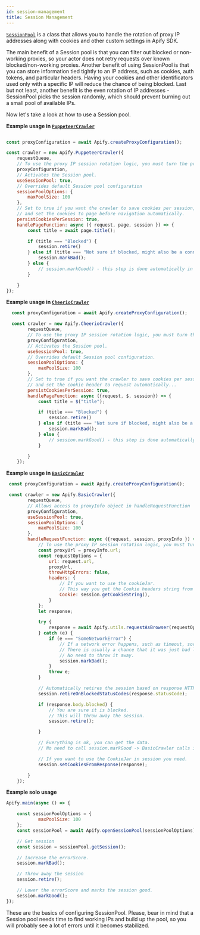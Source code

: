 ```yaml
---
id: session-management
title: Session Management
---
```

[`SessionPool`](../api/session-pool) is a class that allows you to handle the rotation of proxy IP addresses along with cookies and other custom settings in Apify SDK.

The main benefit of a Session pool is that you can filter out blocked or non-working proxies,
so your actor does not retry requests over known blocked/non-working proxies.
Another benefit of using SessionPool is that you can store information tied tightly to an IP address,
such as cookies, auth tokens, and particular headers. Having your cookies and other identificators used only with a specific IP will reduce the chance of being blocked.
Last but not least, another benefit is the even rotation of IP addresses - SessionPool  picks the session randomly,
which should prevent burning out a small pool of available IPs.

Now let's take a look at how to use a Session pool.

**Example usage in [`PuppeteerCrawler`](../api/puppeteer-crawler)**

```javascript

const proxyConfiguration = await Apify.createProxyConfiguration();

const crawler = new Apify.PuppeteerCrawler({
    requestQueue,
    // To use the proxy IP session rotation logic, you must turn the proxy usage on.
    proxyConfiguration,
    // Activates the Session pool.
    useSessionPool: true,
    // Overrides default Session pool configuration
    sessionPoolOptions: {
        maxPoolSize: 100
    },
    // Set to true if you want the crawler to save cookies per session,
    // and set the cookies to page before navigation automatically.
    persistCookiesPerSession: true,
    handlePageFunction: async ({ request, page, session }) => {
        const title = await page.title();

        if (title === "Blocked") {
            session.retire()
        } else if (title === "Not sure if blocked, might also be a connection error") {
            session.markBad();
        } else {
            // session.markGood() - this step is done automatically in puppeteer pool.
        }

    }
});
```

**Example usage in [`CheerioCrawler`](../api/cheerio-crawler)**

```javascript
  const proxyConfiguration = await Apify.createProxyConfiguration();

  const crawler = new Apify.CheerioCrawler({
        requestQueue,
        // To use the proxy IP session rotation logic, you must turn the proxy usage on.
        proxyConfiguration,
        // Activates the Session pool.
        useSessionPool: true,
        // Overrides default Session pool configuration.
        sessionPoolOptions: {
            maxPoolSize: 100
        },
        // Set to true if you want the crawler to save cookies per session,
        // and set the cookie header to request automatically...
        persistCookiesPerSession: true,
        handlePageFunction: async ({request, $, session}) => {
            const title = $("title");

            if (title === "Blocked") {
                session.retire()
            } else if (title === "Not sure if blocked, might also be a connection error") {
                session.markBad();
            } else {
                // session.markGood() - this step is done automatically in BasicCrawler.
            }

        }
    });
```

**Example usage in [`BasicCrawler`](../api/basic-crawler)**

```javascript
 const proxyConfiguration = await Apify.createProxyConfiguration();

 const crawler = new Apify.BasicCrawler({
        requestQueue,
        // Allows access to proxyInfo object in handleRequestFunction
        proxyConfiguration,
        useSessionPool: true,
        sessionPoolOptions: {
            maxPoolSize: 100
        },
        handleRequestFunction: async ({request, session, proxyInfo }) => {
            // To use the proxy IP session rotation logic, you must turn the proxy usage on.
            const proxyUrl = proxyInfo.url;
            const requestOptions = {
                url: request.url,
                proxyUrl,
                throwHttpErrors: false,
                headers: {
                    // If you want to use the cookieJar.
                    // This way you get the Cookie headers string from session.
                    Cookie: session.getCookieString(),
                }
            };
            let response;

            try {
                response = await Apify.utils.requestAsBrowser(requestOptions);
            } catch (e) {
                if (e === "SomeNetworkError") {
                    // If a network error happens, such as timeout, socket hangup etc...
                    // There is usually a chance that it was just bad luck and the proxy works.
                    // No need to throw it away.
                    session.markBad();
                }
                throw e;
            }

            // Automatically retires the session based on response HTTP status code.
            session.retireOnBlockedStatusCodes(response.statusCode);

            if (response.body.blocked) {
                // You are sure it is blocked.
                // This will throw away the session.
                session.retire();

            }

            // Everything is ok, you can get the data.
            // No need to call session.markGood -> BasicCrawler calls it for you.

            // If you want to use the CookieJar in session you need.
            session.setCookiesFromResponse(response);

        }
    });
```

**Example solo usage**

```javascript
Apify.main(async () => {

    const sessionPoolOptions = {
            maxPoolSize: 100
    };
    const sessionPool = await Apify.openSessionPool(sessionPoolOptions);

    // Get session
    const session = sessionPool.getSession();

    // Increase the errorScore.
    session.markBad();

    // Throw away the session
    session.retire();

    // Lower the errorScore and marks the session good.
    session.markGood();
});
```
These are the basics of configuring SessionPool.
Please, bear in mind that a Session pool needs time to find working IPs and build up the pool,
so you will probably see a lot of errors until it becomes stabilized.
